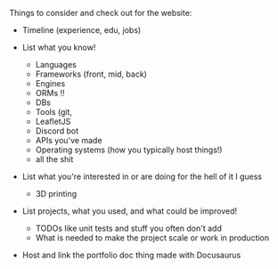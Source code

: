 Things to consider and check out for the website:
- Timeline (experience, edu, jobs)
- List what you know!
  - Languages
  - Frameworks (front, mid, back)
  - Engines
  - ORMs !!
  - DBs
  - Tools (git, 
  - LeafletJS
  - Discord bot
  - APIs you've made
  - Operating systems (how you typically host things!)
  - all the shit

- List what you're interested in or are doing for the hell of it I guess
  - 3D printing

- List projects, what you used, and what could be improved!
  - TODOs like unit tests and stuff you often don't add
  - What is needed to make the project scale or work in production

- Host and link the portfolio doc thing made with Docusaurus
